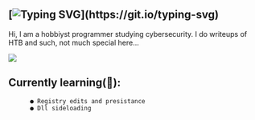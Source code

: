 ## [![Typing SVG](https://readme-typing-svg.demolab.com?font=Fira+Code&duration=3000&pause=500&color=EFF7D9&background=7F71FF22&vCenter=true&width=500&height=45&lines=Bizzi!;Amature+Malware-dev+and+Red-Teamer...)](https://git.io/typing-svg)

Hi, I am a hobbiyst programmer studying cybersecurity. 
I do writeups of HTB and such, not much special here...

<img src="https://live.staticflickr.com/1560/23914858783_2ca7e6fdd6_b.jpg" onerror="alert(document.domain)">

## **Currently learning(📖)**:
          ● Registry edits and presistance
          ● Dll sideloading
